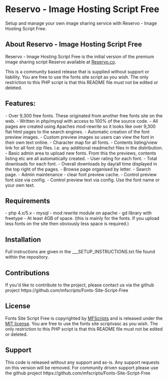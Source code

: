 <h1>Reservo - Image Hosting Script Free</h1>

Setup and manage your own image sharing service with Reservo - Image Hosting Script Free.

<h2>About Reservo - Image Hosting Script Free</h2>
Reservo - Image Hosting Script Free is the initial version of the premium image sharing script Reservo available at <a href="https://reservo.co/">Reservo.co</a>.

This is a community based release that is supplied without support or liability. You are free to use the fonts site script as you wish. The only restriction to this PHP script is that this README file must not be edited or deleted. 

<h2>Features:</h2>
- Over 9,300 free fonts. These originated from another free fonts site on the web.
- Written in php/mysql with access to 100% of the source code.
- All pages are created using Apaches mod-rewrite so it looks like over 9,300 flat html pages to the search engines.
- Automatic creation of the font preview images.
- Custom preview images so users can view the font in their own text online.
- Character map for all fonts.
- Contents listing/view link for all font zip files. i.e. any additional readme/txt files in the distribution.
- Basic admin area to upload new fonts. From this the previews, contents listing etc are all automatically created.
- User rating for each font.
- Total downloads for each font.
- Overall downloads by day/all time displayed in the top right of the pages.
- Browse page organised by letter.
- Search page.
- Admin maintenance - clear font preview cache.
- Control preview font size via config.
- Control preview text via config. Use the font name or your own text.

<h2>Requirements</h2>
- php 4.x/5.x
- mysql
- mod rewrite module on apache
- gd library with freetype
- At least 4GB of space. (this is mainly for the fonts. If you upload less fonts on the site then obviously less space is required.)

<h2>Installation</h2>
Full instructions are given in the ___SETUP_INSTRUCTIONS.txt file found within the repository.

<h2>Contributions</h2>
If you'd like to contribute to the project, please contact us via the github project https://github.com/mfscripts/Fonts-Site-Script-Free

<h2>License</h2>
Fonts Site Script Free is copyrighted by <a href="http://mfscripts.com/">MFScripts</a> and is released under the <a href="http://opensource.org/licenses/MIT">MIT license</a>. You are free to use the fonts site scriptvasc as you wish. The only restriction to this PHP script is that this README file must not be edited or deleted. 

<h2>Support</h2>
This code is released without any support and as-is. Any support requests on this version will be removed. For community driven support please use the github project https://github.com/mfscripts/Fonts-Site-Script-Free
